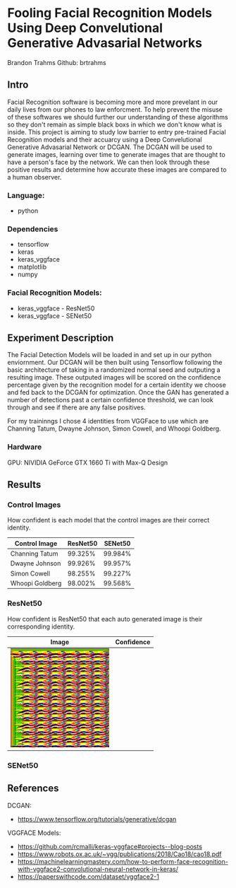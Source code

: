 # Fooling Facial Recognition Models Using Deep Convelutional Generative Advasarial Networks

Brandon Trahms
Github: brtrahms

## Intro
Facial Recognition software is becoming more and more prevelant in our daily lives from our phones to law enforcment. To help prevent the misuse of these softwares we should further our understanding of these algorithms so they don't remain as simple black boxs in which we don't know what is inside. This project is aiming to study low barrier to entry pre-trained Facial Recognition models and their accuarcy using a Deep Convelutional Generative Advasarial Network or DCGAN. The DCGAN will be used to generate images, learning over time to generate images that are thought to have a person's face by the network. We can then look through these positive results and determine how accurate these images are compared to a human observer.

### Language:
- python

### Dependencies
- tensorflow
- keras
- keras_vggface
- matplotlib
- numpy

### Facial Recognition Models:
- keras_vggface - ResNet50
- keras_vggface - SENet50

## Experiment Description
The Facial Detection Models will be loaded in and set up in our python enviornment. Our DCGAN will be then built using Tensorflow following the basic architecture of taking in a randomized normal seed and outputing a resulting image. These outputed images will be scored on the confidence percentage given by the recognition model for a certain identity we choose and fed back to the DCGAN for optimization. Once the GAN has generated a number of detections past a certain confidence threshold, we can look through and see if there are any false positives.

For my traininngs I chose 4 identities from VGGFace to use which are Channing Tatum, Dwayne Johnson, Simon Cowell, and Whoopi Goldberg.

### Hardware

GPU: NIVIDIA GeForce GTX 1660 Ti with Max-Q Design

## Results

### Control Images

How confident is each model that the control images are their correct identity.

| Control Image | ResNet50 | SENet50 |
|----------|----------|---------|
| Channing Tatum | 99.325% | 99.984% |
| Dwayne Johnson | 99.926% | 99.957%
| Simon Cowell | 98.255% | 99.227% |
| Whoopi Goldberg | 98.002% | 99.568% |

### ResNet50

How confident is ResNet50 that each auto generated image is their corresponding identity.

| Image | Confidence |
| ----- | ------ |
| ![](Results/RESNET/Images/Channing_Tatum.png) | |

### SENet50

## References

DCGAN:
 - https://www.tensorflow.org/tutorials/generative/dcgan

VGGFACE Models:
 - https://github.com/rcmalli/keras-vggface#projects--blog-posts
 - https://www.robots.ox.ac.uk/~vgg/publications/2018/Cao18/cao18.pdf
 - https://machinelearningmastery.com/how-to-perform-face-recognition-with-vggface2-convolutional-neural-network-in-keras/
 - https://paperswithcode.com/dataset/vggface2-1
